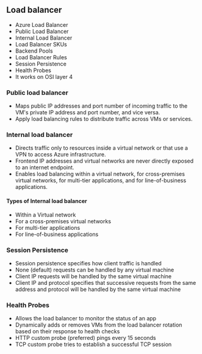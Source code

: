 ## Load balancer
* Azure Load Balancer
* Public Load Balancer
* Internal Load Balancer
* Load Balancer SKUs
* Backend Pools
* Load Balancer Rules
* Session Persistence
* Health Probes
* It works on OSI layer 4

### Public load balancer
* Maps public IP addresses and port number of incoming traffic to the VM's private IP address and port number, and vice versa.
* Apply load balancing rules to distribute traffic across VMs or services.

### Internal load balancer
* Directs traffic only to resources inside a virtual network or that use a VPN to access Azure infrastructure.
* Frontend IP addresses and virtual networks are never directly exposed to an internet endpoint.
* Enables load balancing within a virtual network, for cross-premises virtual networks, for multi-tier applications, and for line-of-business applications.

#### Types of Internal load balancer
* Within a Virtual network
* For a cross-premises virtual networks
* For multi-tier applications
* For line-of-business applications

### Session Persistence
* Session persistence specifies how client traffic is handled
* None (default) requests can be handled by any virtual machine
* Client IP requests will be handled by the same virtual machine
* Client IP and protocol specifies that successive requests from the same address and protocol will be handled by the same virtual machine

### Health Probes
* Allows the load balancer to monitor the status of an app
* Dynamically adds or removes VMs from the load balancer rotation based on their response to health checks
* HTTP custom probe (preferred) pings every 15 seconds
* TCP custom probe tries to establish a successful TCP session
